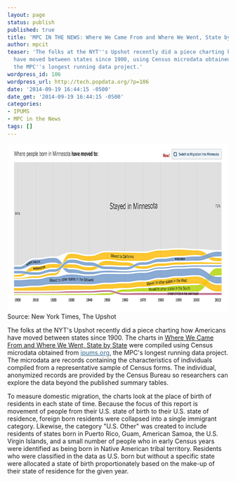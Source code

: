 ```yaml
---
layout: page
status: publish
published: true
title: 'MPC IN THE NEWS: Where We Came From and Where We Went, State by State'
author: mpcit
teaser: 'The folks at the NYT''s Upshot recently did a piece charting how Americans
  have moved between states since 1900, using Census microdata obtained from ipums.org,
  the MPC''s longest running data project.'
wordpress_id: 106
wordpress_url: http://tech.popdata.org/?p=106
date: '2014-09-19 16:44:15 -0500'
date_gmt: '2014-09-19 16:44:15 -0500'
categories:
- IPUMS
- MPC in the News
tags: []
---
```


<a href="/images/from_wp/data-viz-us-pop-migration.jpg"><img class="size-full wp-image-107" src="/images/from_wp/data-viz-us-pop-migration.jpg" alt="Source: New York Times, The Upshot" width="800" height="381" /></a> Source: New York Times, The Upshot

The folks at the NYT's Upshot recently did a piece charting how Americans have moved between states since 1900. The charts in <a title="Where We Came From and Where We Went, State by State" href="http://www.nytimes.com/interactive/2014/08/13/upshot/where-people-in-each-state-were-born.html" target="_blank">Where We Came From and Where We Went, State by State</a> were compiled using Census microdata obtained from <a style="color: #326891;" href="http://www.ipums.org/">ipums.org</a>, the MPC's longest running data project. The microdata are records containing the characteristics of individuals compiled from a representative sample of Census forms. The individual, anonymized records are provided by the Census Bureau so researchers can explore the data beyond the published summary tables.

To measure domestic migration, the charts look at the place of birth of residents in each state of time. Because the focus of this report is movement of people from their U.S. state of birth to their U.S. state of residence, foreign born residents were collapsed into a single immigrant category. Likewise, the category "U.S. Other" was created to include residents of states born in Puerto Rico, Guam, American Samoa, the U.S. Virgin Islands, and a small number of people who in early Census years were identified as being born in Native American tribal territory. Residents who were classified in the data as U.S. born but without a specific state were allocated a state of birth proportionately based on the make-up of their state of residence for the given year.

 

